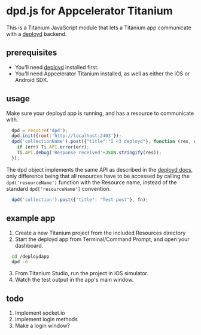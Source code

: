 # dpd.js for Appcelerator Titanium

This is a Titanium JavaScript module that lets a Titanium app communicate with a [deployd](http://www.deployd.com) backend. 

## prerequisites

 * You'll need [deployd](http://www.deployd.com) installed first.
 * You'll need Appcelerator Titanium installed, as well as either the iOS or Android SDK.

## usage

Make sure your deployd app is running, and has a resource to communicate with. 

```javascript
  dpd = require('dpd');
  dpd.init({root:'http://localhost:2403'});
  dpd('collectionName').post({"title":"I <3 deployd"}, function (res, err){
    if (err) Ti.API.error(err);
    Ti.API.debug('Response received'+JSON.stringify(res));
  });
```

The dpd object implements the same API as described in the [deployd docs](http://docs.deployd.com/docs/collections/reference/dpd-js.md), only difference being that all resources have to be accessed by calling the `dpd('resourceName')` function with the Resource name, instead of the standard `dpd['resourceName']` convention.

```javascript
  dpd('collection').post({"title": "Test post"}, fn);
```


## example app

1. Create a new Titanium project from the included Resources directory
2. Start the deployd app from Terminal/Command Prompt, and open your dashboard. 

```bash
  cd /deploydapp
  dpd -d
```

3. From Titanium Studio, run the project in iOS simulator. 
4. Watch the test output in the app's main window.

## todo

1. Implement socket.io
2. Implement login methods
3. Make a login window?